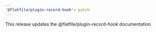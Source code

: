 ```yaml
---
'@flatfile/plugin-record-hook': patch
---
```


This release updates the @flatfile/plugin-record-hook documentation
